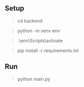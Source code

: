 ## Setup
> cd backend 

> python -m venv env

> .\env\Scripts\activate

> pip install -r requirements.txt

## Run
> python main.py
